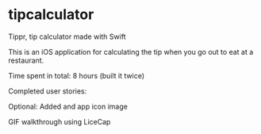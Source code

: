 # tipcalculator
Tippr, tip calculator made with Swift 

This is an iOS application for calculating the tip when you go out to eat at a restaurant.

Time spent in total: 8 hours (built it twice)

Completed user stories:

Optional: Added and app icon image



GIF walkthrough using LiceCap
